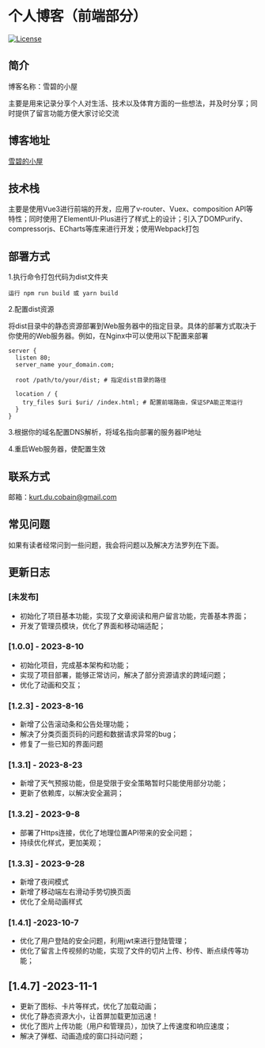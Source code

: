 # 个人博客（前端部分）

[![License](https://img.shields.io/badge/License-MIT-blue.svg)](https://opensource.org/licenses/MIT)

## 简介

博客名称：雪碧的小屋

主要是用来记录分享个人对生活、技术以及体育方面的一些想法，并及时分享；同时提供了留言功能方便大家讨论交流

## 博客地址

[雪碧的小屋](dyp02.vip)

## 技术栈

主要是使用Vue3进行前端的开发，应用了v-router、Vuex、composition API等特性；同时使用了ElementUI-Plus进行了样式上的设计；引入了DOMPurify、compressorjs、ECharts等库来进行开发；使用Webpack打包

## 部署方式

1.执行命令打包代码为dist文件夹
~~~
运行 npm run build 或 yarn build
~~~

2.配置dist资源

将dist目录中的静态资源部署到Web服务器中的指定目录。具体的部署方式取决于你使用的Web服务器。例如，在Nginx中可以使用以下配置来部署
~~~
server {
  listen 80;
  server_name your_domain.com;

  root /path/to/your/dist; # 指定dist目录的路径

  location / {
    try_files $uri $uri/ /index.html; # 配置前端路由，保证SPA能正常运行
  }
}

~~~
3.根据你的域名配置DNS解析，将域名指向部署的服务器IP地址

4.重启Web服务器，使配置生效

## 联系方式

邮箱：kurt.du.cobain@gmail.com

## 常见问题

如果有读者经常问到一些问题，我会将问题以及解决方法罗列在下面。

## 更新日志

### [未发布]

- 初始化了项目基本功能，实现了文章阅读和用户留言功能，完善基本界面；
- 开发了管理员模块，优化了界面和移动端适配；

### [1.0.0] - 2023-8-10

- 初始化项目，完成基本架构和功能；
- 实现了项目部署，能够正常访问，解决了部分资源请求的跨域问题；
- 优化了动画和交互；

### [1.2.3] - 2023-8-16

- 新增了公告滚动条和公告处理功能；
- 解决了分类页面页码的问题和数据请求异常的bug；
- 修复了一些已知的界面问题

### [1.3.1] - 2023-8-23

- 新增了天气预报功能，但是受限于安全策略暂时只能使用部分功能；
- 更新了依赖库，以解决安全漏洞；

### [1.3.2] - 2023-9-8

- 部署了Https连接，优化了地理位置API带来的安全问题；
- 持续优化样式，更加美观；

### [1.3.3] - 2023-9-28

- 新增了夜间模式
- 新增了移动端左右滑动手势切换页面
- 优化了全局动画样式

### [1.4.1] -2023-10-7

- 优化了用户登陆的安全问题，利用jwt来进行登陆管理；
- 优化了留言上传视频的功能，实现了文件的切片上传、秒传、断点续传等功能；

## [1.4.7] -2023-11-1

- 更新了图标、卡片等样式，优化了加载动画；
- 优化了静态资源大小，让首屏加载更加迅速！
- 优化了图片上传功能（用户和管理员），加快了上传速度和响应速度；
- 解决了弹框、动画造成的窗口抖动问题；

